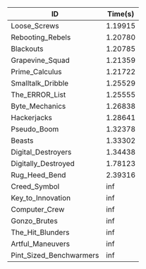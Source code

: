 |ID|Time(s)|
|-|-|
|Loose_Screws|1.19915|
|Rebooting_Rebels|1.20780|
|Blackouts|1.20785|
|Grapevine_Squad|1.21359|
|Prime_Calculus|1.21722|
|Smalltalk_Dribble|1.25529|
|The_ERROR_List|1.25555|
|Byte_Mechanics|1.26838|
|Hackerjacks|1.28641|
|Pseudo_Boom|1.32378|
|Beasts|1.33302|
|Digital_Destroyers|1.34438|
|Digitally_Destroyed|1.78123|
|Rug_Heed_Bend|2.39316|
|Creed_Symbol|inf|
|Key_to_Innovation|inf|
|Computer_Crew|inf|
|Gonzo_Brutes|inf|
|The_Hit_Blunders|inf|
|Artful_Maneuvers|inf|
|Pint_Sized_Benchwarmers|inf|
